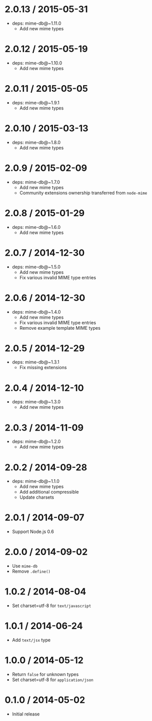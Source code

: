 2.0.13 / 2015-05-31
===================

  * deps: mime-db@~1.11.0
    - Add new mime types

2.0.12 / 2015-05-19
===================

  * deps: mime-db@~1.10.0
    - Add new mime types

2.0.11 / 2015-05-05
===================

  * deps: mime-db@~1.9.1
    - Add new mime types

2.0.10 / 2015-03-13
===================

  * deps: mime-db@~1.8.0
    - Add new mime types

2.0.9 / 2015-02-09
==================

  * deps: mime-db@~1.7.0
    - Add new mime types
    - Community extensions ownership transferred from `node-mime`

2.0.8 / 2015-01-29
==================

  * deps: mime-db@~1.6.0
    - Add new mime types

2.0.7 / 2014-12-30
==================

  * deps: mime-db@~1.5.0
    - Add new mime types
    - Fix various invalid MIME type entries

2.0.6 / 2014-12-30
==================

  * deps: mime-db@~1.4.0
    - Add new mime types
    - Fix various invalid MIME type entries
    - Remove example template MIME types

2.0.5 / 2014-12-29
==================

  * deps: mime-db@~1.3.1
    - Fix missing extensions

2.0.4 / 2014-12-10
==================

  * deps: mime-db@~1.3.0
    - Add new mime types

2.0.3 / 2014-11-09
==================

  * deps: mime-db@~1.2.0
    - Add new mime types

2.0.2 / 2014-09-28
==================

  * deps: mime-db@~1.1.0
    - Add new mime types
    - Add additional compressible
    - Update charsets

2.0.1 / 2014-09-07
==================

  * Support Node.js 0.6

2.0.0 / 2014-09-02
==================

  * Use `mime-db`
  * Remove `.define()`

1.0.2 / 2014-08-04
==================

  * Set charset=utf-8 for `text/javascript`

1.0.1 / 2014-06-24
==================

  * Add `text/jsx` type

1.0.0 / 2014-05-12
==================

  * Return `false` for unknown types
  * Set charset=utf-8 for `application/json`

0.1.0 / 2014-05-02
==================

  * Initial release
